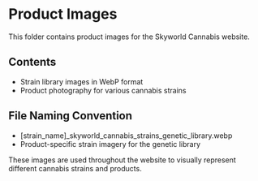 # Product Images

This folder contains product images for the Skyworld Cannabis website.

## Contents
- Strain library images in WebP format
- Product photography for various cannabis strains

## File Naming Convention
- [strain_name]_skyworld_cannabis_strains_genetic_library.webp
- Product-specific strain imagery for the genetic library

These images are used throughout the website to visually represent different cannabis strains and products.
